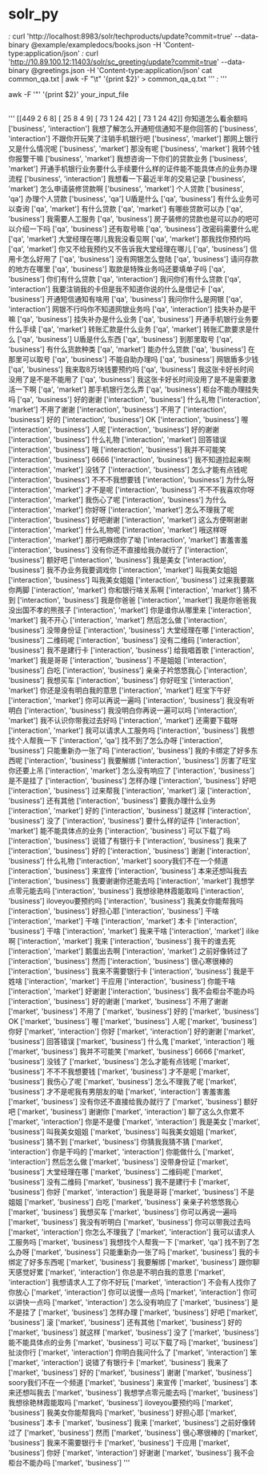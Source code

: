# solr_py
<delete><query>*:*</query></delete>
curl 'http://localhost:8983/solr/techproducts/update?commit=true' --data-binary @example/exampledocs/books.json -H 'Content-type:application/json'
<delete><query>*:*</query></delete>
curl 'http://10.89.100.12:11403/solr/sc_greeting/update?commit=true' --data-binary @greetings.json -H 'Content-type:application/json'
cat common_qa.txt | awk -F "\t" '{print $2}' > common_qa_q.txt
'''
<delete><query>*:*</query></delete>
'''

awk -F '"' '{print $2}' your_input_file

##
'''
[[449   2   6   8]
 [ 25   8   4   9]
 [ 73   1  24  42]
 [ 73   1  24  42]]
你知道怎么看余额吗 ['business', 'interaction']
我想了解怎么开通短信通知不是你回答的 ['business', 'interaction']
不跟你开玩笑了注销手机银行吧 ['business', 'market']
那网上银行又是什么情况呢 ['business', 'market']
那没有呢 ['business', 'market']
我转个钱你报警干嘛 ['business', 'market']
我想咨询一下你们的贷款业务 ['business', 'market']
开通手机银行业务要什么手续要什么样的证件能不能具体点的业务办理流程 ['business', 'interaction']
我想看一下最近半年的交易记录 ['business', 'market']
怎么申请装修贷款啊 ['business', 'market']
个人贷款 ['business', 'qa']
办理个人贷款 ['business', 'qa']
U盾是什么 ['qa', 'business']
有什么业务可以查询 ['qa', 'market']
有什么贷款 ['qa', 'market']
有哪些贷款可以办 ['qa', 'business']
我需要人工服务 ['qa', 'business']
房子装修的贷款也是可以办的吧可以介绍一下吗 ['qa', 'business']
还有取号嘛 ['qa', 'business']
改密码需要什么呢 ['qa', 'market']
大堂经理在哪儿我我没看见啊 ['qa', 'market']
那我找你预约吗 ['qa', 'market']
你又不给我预约又不告诉我大堂经理在哪儿 ['qa', 'business']
信用卡怎么好用了 ['qa', 'business']
没有网银怎么登陆 ['qa', 'business']
请问存款的地方在哪里 ['qa', 'business']
取款是特殊业务吗还要填单子吗 ['qa', 'business']
你们有什么贷款 ['qa', 'interaction']
我问你们有什么贷款 ['qa', 'interaction']
我要注销我的卡但是我不知道你说的什么是借记卡 ['qa', 'business']
开通短信通知有啥用 ['qa', 'business']
我问你什么是网银 ['qa', 'interaction']
网银不行吗你不知道网银业务吗 ['qa', 'interaction']
挂失补办是干嘛 ['qa', 'business']
挂失补办是什么业务 ['qa', 'business']
开通手机银行业务要什么手续 ['qa', 'market']
转账汇款是什么业务 ['qa', 'market']
转账汇款要求是什么 ['qa', 'business']
U盾是什么东西 ['qa', 'business']
到那里取号 ['qa', 'business']
有什么货款种类 ['qa', 'market']
能办什么贷款 ['qa', 'business']
在那里可以取号 ['qa', 'business']
不能自助办理吗 ['qa', 'business']
网银盾多少钱 ['qa', 'business']
我来取8万块钱要预约吗 ['qa', 'business']
我这张卡好长时间没用了是不是不能用了 ['qa', 'business']
我这张卡好长时间没用了是不是需要激活一下啊 ['qa', 'market']
那手机银行怎么弄 ['qa', 'business']
柜台不能办理挂失吗 ['qa', 'business']
好的谢谢 ['interaction', 'business']
什么礼物 ['interaction', 'market']
不用了谢谢 ['interaction', 'business']
不用了 ['interaction', 'business']
好的 ['interaction', 'business']
OK ['interaction', 'business']
喔 ['interaction', 'business']
人呢 ['interaction', 'business']
好的谢谢 ['interaction', 'business']
什么礼物 ['interaction', 'market']
回答错误 ['interaction', 'business']
哦 ['interaction', 'business']
我并不可能笑 ['interaction', 'business']
6666 ['interaction', 'business']
我不知道捡起来啊 ['interaction', 'market']
没钱了 ['interaction', 'business']
怎么才能有点钱呢 ['interaction', 'business']
不不不我想要钱 ['interaction', 'business']
为什么呀 ['interaction', 'market']
才不是呢 ['interaction', 'business']
不不不我喜欢你呀 ['interaction', 'market']
我伤心了呢 ['interaction', 'business']
为什么 ['interaction', 'market']
你好呀 ['interaction', 'market']
怎么不理我了呢 ['interaction', 'business']
好吧谢谢 ['interaction', 'market']
这么方便啊谢谢 ['interaction', 'market']
什么礼物呢 ['interaction', 'market']
哦这样呀 ['interaction', 'market']
那行吧麻烦你了呦 ['interaction', 'market']
害羞害羞 ['interaction', 'business']
没有你还不直接给我办就行了 ['interaction', 'business']
额好吧 ['interaction', 'business']
我是美女 ['interaction', 'business']
我不办业务我要调戏你 ['interaction', 'market']
叫我美女姐姐 ['interaction', 'business']
叫我美女姐姐 ['interaction', 'business']
过来我要踹你两脚 ['interaction', 'market']
你和银行啥关系啊 ['interaction', 'market']
猜不到 ['interaction', 'business']
我是你爸爸 ['interaction', 'market']
我是你爸爸我没出国不孝的熊孩子 ['interaction', 'market']
你是谁你从哪里来 ['interaction', 'market']
我不开心 ['interaction', 'market']
然后怎么做 ['interaction', 'business']
没带身份证 ['interaction', 'business']
大堂经理在哪 ['interaction', 'business']
二维码呢 ['interaction', 'business']
没有二维码 ['interaction', 'business']
我不是建行卡 ['interaction', 'business']
给我唱首歌 ['interaction', 'market']
我是哥哥 ['interaction', 'business']
不是姐姐 ['interaction', 'business']
白吃 ['interaction', 'business']
亲亲子衿悠悠我心 ['interaction', 'business']
我想买车 ['interaction', 'business']
你好旺宝 ['interaction', 'market']
你还是没有明白我的意思 ['interaction', 'market']
旺宝下午好 ['interaction', 'market']
你可以再说一遍吗 ['interaction', 'business']
我没有听明白 ['interaction', 'business']
我没明白你再说一遍可以吗 ['interaction', 'market']
我不认识你带我过去好吗 ['interaction', 'market']
还需要下载呀 ['interaction', 'market']
我可以请求人工服务吗 ['interaction', 'business']
我想找个人帮我一下 ['interaction', 'qa']
找不到了怎么办呀 ['interaction', 'business']
只能重新办一张了吗 ['interaction', 'business']
我的卡绑定了好多东西呢 ['interaction', 'business']
我要解绑 ['interaction', 'business']
厉害了旺宝你还要上吊 ['interaction', 'market']
怎么没有响应了 ['interaction', 'business']
是不是挂了 ['interaction', 'business']
怎样办理 ['interaction', 'business']
好吧 ['interaction', 'business']
过来帮我 ['interaction', 'market']
滚 ['interaction', 'business']
还有其他 ['interaction', 'business']
要我办理什么业务 ['interaction', 'market']
好的 ['interaction', 'business']
就这样 ['interaction', 'business']
没了 ['interaction', 'business']
要什么样的证件 ['interaction', 'market']
能不能具体点的业务 ['interaction', 'business']
可以下载了吗 ['interaction', 'business']
说错了有银行卡 ['interaction', 'business']
我来了 ['interaction', 'business']
好的 ['interaction', 'business']
谢谢 ['interaction', 'business']
什么礼物 ['interaction', 'market']
soory我们不在一个频道 ['interaction', 'business']
来宣传 ['interaction', 'business']
本来还想叫我去 ['interaction', 'business']
我要谢谢你还能去吗 ['interaction', 'market']
我想学点零元能去吗 ['interaction', 'business']
我想徐艳林霞能取吗 ['interaction', 'business']
iloveyou要预约吗 ['interaction', 'business']
我美女你能帮我吗 ['interaction', 'business']
好担心耶 ['interaction', 'business']
干啥 ['interaction', 'market']
干啥 ['interaction', 'market']
本卡 ['interaction', 'business']
干啥 ['interaction', 'market']
我来干啥 ['interaction', 'market']
ilike啊 ['interaction', 'market']
我来 ['interaction', 'business']
我干的谁去死 ['interaction', 'market']
鹅蛋出去啊 ['interaction', 'market']
之前好像转过了 ['interaction', 'business']
然而 ['interaction', 'business']
很心寒很棒的 ['interaction', 'business']
我来不需要银行卡 ['interaction', 'business']
我是干姓啥 ['interaction', 'market']
干应用 ['interaction', 'business']
你能干啥 ['interaction', 'market']
好谢谢 ['interaction', 'business']
我不会柜台不能办吗 ['interaction', 'business']
好的谢谢 ['market', 'business']
不用了谢谢 ['market', 'business']
不用了 ['market', 'business']
好的 ['market', 'business']
OK ['market', 'business']
喔 ['market', 'business']
人呢 ['market', 'business']
你好 ['market', 'interaction']
你好 ['market', 'interaction']
好的谢谢 ['market', 'business']
回答错误 ['market', 'business']
什么鬼 ['market', 'interaction']
哦 ['market', 'business']
我并不可能笑 ['market', 'business']
6666 ['market', 'business']
没钱了 ['market', 'business']
怎么才能有点钱呢 ['market', 'business']
不不不我想要钱 ['market', 'business']
才不是呢 ['market', 'business']
我伤心了呢 ['market', 'business']
怎么不理我了呢 ['market', 'business']
才不是呢我有男朋友的呦 ['market', 'interaction']
害羞害羞 ['market', 'business']
没有你还不直接给我办就行了 ['market', 'business']
额好吧 ['market', 'business']
谢谢你 ['market', 'interaction']
聊了这么久你累不 ['market', 'interaction']
你是不是傻 ['market', 'interaction']
我是美女 ['market', 'business']
叫我美女姐姐 ['market', 'business']
叫我美女姐姐 ['market', 'business']
猜不到 ['market', 'business']
你猜我我猜不猜 ['market', 'interaction']
你是干吗的 ['market', 'interaction']
你能做什么 ['market', 'interaction']
然后怎么做 ['market', 'business']
没带身份证 ['market', 'business']
大堂经理在哪 ['market', 'business']
二维码呢 ['market', 'business']
没有二维码 ['market', 'business']
我不是建行卡 ['market', 'business']
你好 ['market', 'interaction']
我是哥哥 ['market', 'business']
不是姐姐 ['market', 'business']
白吃 ['market', 'business']
亲亲子衿悠悠我心 ['market', 'business']
我想买车 ['market', 'business']
你可以再说一遍吗 ['market', 'business']
我没有听明白 ['market', 'business']
你可以带我过去吗 ['market', 'interaction']
你怎么不理我了 ['market', 'interaction']
我可以请求人工服务吗 ['market', 'business']
我想找个人帮我一下 ['market', 'qa']
找不到了怎么办呀 ['market', 'business']
只能重新办一张了吗 ['market', 'business']
我的卡绑定了好多东西呢 ['market', 'business']
我要解绑 ['market', 'business']
跟你聊天感觉好累 ['market', 'interaction']
你总是不明白我的意思 ['market', 'interaction']
我想请求人工了你不好玩 ['market', 'interaction']
不会有人找你了你放心 ['market', 'interaction']
你可以说慢一点吗 ['market', 'interaction']
你可以讲快一点吗 ['market', 'interaction']
怎么没有响应了 ['market', 'business']
是不是挂了 ['market', 'business']
怎样办理 ['market', 'business']
好吧 ['market', 'business']
滚 ['market', 'business']
还有其他 ['market', 'business']
好的 ['market', 'business']
就这样 ['market', 'business']
没了 ['market', 'business']
能不能具体点的业务 ['market', 'business']
可以下载了吗 ['market', 'business']
扯淡你行 ['market', 'interaction']
你明白我问什么了 ['market', 'interaction']
笨 ['market', 'interaction']
说错了有银行卡 ['market', 'business']
我来了 ['market', 'business']
好的 ['market', 'business']
谢谢 ['market', 'business']
soory我们不在一个频道 ['market', 'business']
来宣传 ['market', 'business']
本来还想叫我去 ['market', 'business']
我想学点零元能去吗 ['market', 'business']
我想徐艳林霞能取吗 ['market', 'business']
iloveyou要预约吗 ['market', 'business']
我美女你能帮我吗 ['market', 'business']
好担心耶 ['market', 'business']
本卡 ['market', 'business']
我来 ['market', 'business']
之前好像转过了 ['market', 'business']
然而 ['market', 'business']
很心寒很棒的 ['market', 'business']
我来不需要银行卡 ['market', 'business']
干应用 ['market', 'business']
你好 ['market', 'interaction']
好谢谢 ['market', 'business']
我不会柜台不能办吗 ['market', 'business']
'''